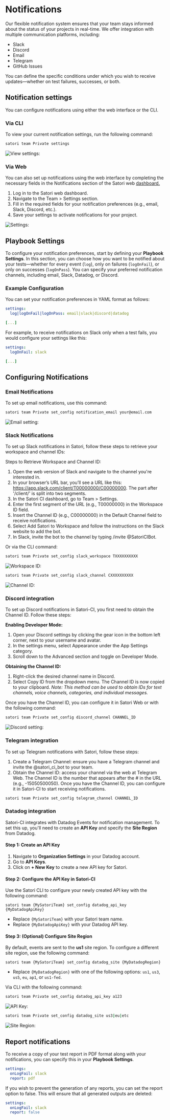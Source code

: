 # Notifications

Our flexible notification system ensures that your team stays informed about the status of your projects in real-time. We offer integration with multiple communication platforms, including:

- Slack
- Discord
- Email
- Telegram
- GitHub Issues

You can define the specific conditions under which you wish to receive updates—whether on test failures, successes, or both. 

## Notification settings

You can configure notifications using either the web interface or the CLI.

### Via CLI

To view your current notification settings, run the following command:

```sh
satori team Private settings
```

![View settings:](img/notif_1.png)

### Via Web 

You can also set up notifications using the web interface by completing the necessary fields in the Notifications section of the Satori web [dashboard.](https://www.satori.ci/dashboard/)

1. Log in to the Satori web dashboard.
2. Navigate to the Team > Settings section.
3. Fill in the required fields for your notification preferences (e.g., email, Slack, Discord, etc.).
4. Save your settings to activate notifications for your project.

![Settings:](img/dashboard_1.png)

## Playbook Settings

To configure your notification preferences, start by defining your **Playbook Settings**. In this section, you can choose how you want to be notified about your tests—whether for every event (`log`), only on failures (`logOnFail`), or only on successes (`logOnPass`). You can specify your preferred notification channels, including email, Slack, Datadog, or Discord.

### Example Configuration

You can set your notification preferences in YAML format as follows:

```yml
settings:
  log|logOnFail|logOnPass: email|slack|discord|datadog

[...]
```
For example, to receive notifications on Slack only when a test fails, you would configure your settings like this:

```yml
settings:
  logOnFail: slack

[...]
```

## Configuring Notifications

### Email Notifications

To set up email notifications, use this command:

```sh
satori team Private set_config notification_email your@email.com
```

![Email setting:](img/notif_2.png)

### Slack Notifications

To set up Slack notifications in Satori, follow these steps to retrieve your workspace and channel IDs:

Steps to Retrieve Workspace and Channel ID:

1. Open the web version of Slack and navigate to the channel you're interested in.
2. In your browser’s URL bar, you’ll see a URL like this: https://app.slack.com/client/T00000000/C00000000. The part after '/client/' is split into two segments.
3. In the Satori CI dashboard, go to Team > Settings.
4. Enter the first segment of the URL (e.g., T00000000) in the Workspace ID field.
5. Insert the Channel ID (e.g., C00000000) in the Default Channel field to receive notifications.
6. Select Add Satori to Workspace and follow the instructions on the Slack website to add the bot.
7. In Slack, invite the bot to the channel by typing /invite @SatoriCIBot.

Or via the CLI command: 

```sh
satori team Private set_config slack_workspace TXXXXXXXXXX
```

![Workspace ID:](img/notif_3.png)

```sh
satori team Private set_config slack_channel CXXXXXXXXXX
```
![Channel ID:](img/notif_4.png)

### Discord integration

To set up Discord notifications in Satori-CI, you first need to obtain the Channel ID. Follow these steps:

**Enabling Developer Mode:**
1. Open your Discord settings by clicking the gear icon in the bottom left corner, next to your username and avatar.
2. In the settings menu, select Appearance under the App Settings category.
3. Scroll down to the Advanced section and toggle on Developer Mode.

**Obtaining the Channel ID:**
1. Right-click the desired channel name in Discord.
2. Select Copy ID from the dropdown menu. The Channel ID is now copied to your clipboard.
*Note: This method can be used to obtain IDs for text channels, voice channels, categories, and individual messages.*

Once you have the Channel ID, you can configure it in Satori Web or with the following command:

```sh
satori team Private set_config discord_channel CHANNEL_ID
```
![Discord setting:](img/notif_5.png)

### Telegram integration

To set up Telegram notifications with Satori, follow these steps:

1. Create a Telegram Channel: ensure you have a Telegram channel and invite the @satori_ci_bot to your team.
2. Obtain the Channel ID: access your channel via the web at Telegram Web. The Channel ID is the number that appears after the # in the URL (e.g., -15050500050).
Once you have the Channel ID, you can configure it in Satori-CI to start receiving notifications.

```sh
satori team Private set_config telegram_channel CHANNEL_ID
```

### Datadog integration

Satori-CI integrates with Datadog Events for notification management. To set this up, you'll need to create an **API Key** and specify the **Site Region** from Datadog.

#### Step 1: Create an API Key
1. Navigate to **Organization Settings** in your Datadog account.
2. Go to **API Keys**.
3. Click on **+ New Key** to create a new API key for Satori.

#### Step 2: Configure the API Key in Satori-CI
Use the Satori CLI to configure your newly created API key with the following command:

```shell
satori team {MySatoriTeam} set_config datadog_api_key {MyDatadogApiKey}
```

- Replace `{MySatoriTeam}` with your Satori team name.
- Replace `{MyDatadogApiKey}` with your Datadog API key.

#### Step 3: (Optional) Configure Site Region
By default, events are sent to the **us1** site region. To configure a different site region, use the following command:

```shell
satori team {MySatoriTeam} set_config datadog_site {MyDatadogRegion}
```
- Replace `{MyDatadogRegion}` with one of the following options: `us1`, `us3`, `us5`, `eu`, `ap1`, or `us1-fed`.

Via CLI with the following command: 
```sh
satori team Private set_config datadog_api_key a123
```
![API Key:](img/notif_6.png)

```sh
satori team Private set_config datadog_site us3|eu|etc
```
![Site Region:](img/notif_7.png)

## Report notifications

To receive a copy of your test report in PDF format along with your notifications, you can specify this in your **Playbook Settings**.

```yml
settings:
  onLogFail: slack
  report: pdf
```

If you wish to prevent the generation of any reports, you can set the report option to false. This will ensure that all generated outputs are deleted:

```yml
settings:
  onLogFail: slack 
  report: false 
```
